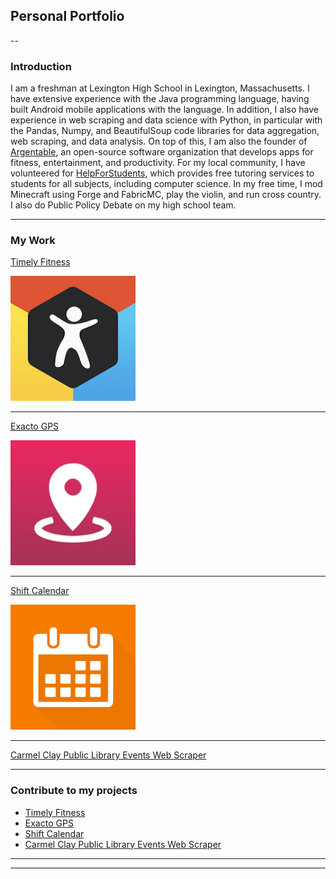 ## Personal Portfolio

--

### Introduction

I am a freshman at Lexington High School in Lexington, Massachusetts. I have extensive experience with the Java programming language, having built Android mobile applications with the language. In addition, I also have experience in web scraping and data science with Python, in particular with the Pandas, Numpy, and BeautifulSoup code libraries for data aggregation, web scraping, and data analysis.
On top of this, I am also the founder of [Argentable](argentable.github.io), an open-source software organization that develops apps for fitness, entertainment, and productivity.
For my local community, I have volunteered for [HelpForStudents](helpforstudents.org), which provides free tutoring services to students for all subjects, including computer science. 
In my free time, I mod Minecraft using Forge and FabricMC, play the violin, and run cross country. I also do Public Policy Debate on my high school team. 

---

### My Work

[Timely Fitness](/timely_fitness.md)

<img src="images/timely_fitness_logo.png?raw=true" alt="drawing" width="200"/>

---
[Exacto GPS](/pdf/sample_presentation.pdf)

<img src="images/exacto_gps_logo.png?raw=true" alt="drawing" width="200"/>

---
[Shift Calendar](http://example.com/)

<img src="images/shift_calendar_logo.png?raw=true" alt="drawing" width="200"/>

---
[Carmel Clay Public Library Events Web Scraper]()

---

### Contribute to my projects

- [Timely Fitness](https://github.com/Argentable/Timely-Fitness#readme)
- [Exacto GPS](https://github.com/Argentable/Exacto-GPS#readme)
- [Shift Calendar](https://github.com/Argentable/Shift-Calendar#readme)
- [Carmel Clay Public Library Events Web Scraper](https://github.com/Anksharskarp/Python-Web-Crawler-Class-Course-Project)
---




---
